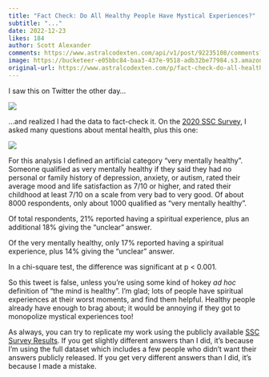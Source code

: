 ```yaml
---
title: "Fact Check: Do All Healthy People Have Mystical Experiences?"
subtitle: "..."
date: 2022-12-23
likes: 184
author: Scott Alexander
comments: https://www.astralcodexten.com/api/v1/post/92235108/comments?&all_comments=true
image: https://bucketeer-e05bbc84-baa3-437e-9518-adb32be77984.s3.amazonaws.com/public/images/86d60bc4-3aec-4085-bda0-d0a0605342dd_1200x900.webp
original-url: https://www.astralcodexten.com/p/fact-check-do-all-healthy-people
---
```

I saw this on Twitter the other day…

[![](https://substackcdn.com/image/fetch/w_1456,c_limit,f_auto,q_auto:good,fl_progressive:steep/https%3A%2F%2Fbucketeer-e05bbc84-baa3-437e-9518-adb32be77984.s3.amazonaws.com%2Fpublic%2Fimages%2F44fe4aec-d64a-4878-b790-ee06dfd292c8_544x306.png)](https://substackcdn.com/image/fetch/f_auto,q_auto:good,fl_progressive:steep/https%3A%2F%2Fbucketeer-e05bbc84-baa3-437e-9518-adb32be77984.s3.amazonaws.com%2Fpublic%2Fimages%2F44fe4aec-d64a-4878-b790-ee06dfd292c8_544x306.png)

…and realized I had the data to fact-check it. On the [2020 SSC Survey](https://slatestarcodex.com/2020/01/20/ssc-survey-results-2020/), I asked many questions about mental health, plus this one:

[![](https://substackcdn.com/image/fetch/w_1456,c_limit,f_auto,q_auto:good,fl_progressive:steep/https%3A%2F%2Fbucketeer-e05bbc84-baa3-437e-9518-adb32be77984.s3.amazonaws.com%2Fpublic%2Fimages%2F01b0399a-6f0a-4d2b-8ccc-01efa6f98344_815x335.png)](https://substackcdn.com/image/fetch/f_auto,q_auto:good,fl_progressive:steep/https%3A%2F%2Fbucketeer-e05bbc84-baa3-437e-9518-adb32be77984.s3.amazonaws.com%2Fpublic%2Fimages%2F01b0399a-6f0a-4d2b-8ccc-01efa6f98344_815x335.png)

For this analysis I defined an artificial category “very mentally healthy”. Someone qualified as very mentally healthy if they said they had no personal or family history of depression, anxiety, or autism, rated their average mood and life satisfaction as 7/10 or higher, and rated their childhood at least 7/10 on a scale from very bad to very good. Of about 8000 respondents, only about 1000 qualified as “very mentally healthy”.

Of total respondents, 21% reported having a spiritual experience, plus an additional 18% giving the “unclear” answer.

Of the very mentally healthy, only 17% reported having a spiritual experience, plus 14% giving the “unclear” answer.

In a chi-square test, the difference was significant at p < 0.001.

So this tweet is false, unless you’re using some kind of hokey _ad hoc_ definition of “the mind is healthy”. I’m glad; lots of people have spiritual experiences at their worst moments, and find them helpful. Healthy people already have enough to brag about; it would be annoying if they got to monopolize mystical experiences too!

As always, you can try to replicate my work using the publicly available [SSC Survey Results](https://slatestarcodex.com/2020/01/20/ssc-survey-results-2020/). If you get slightly different answers than I did, it’s because I’m using the full dataset which includes a few people who didn’t want their answers publicly released. If you get very different answers than I did, it’s because I made a mistake.
